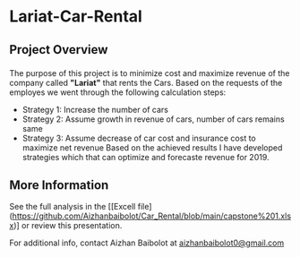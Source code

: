 # Lariat-Car-Rental
## Project Overview <p>
The purpose of this  project is to minimize cost and maximize revenue of the company called **"Lariat"** that rents the Cars. Based on the requests of the employes 
we went through the following calculation steps:
* Strategy 1: Increase the number of cars
* Strategy 2: Assume growth in revenue of cars, number of cars remains same
* Strategy 3: Assume decrease of car cost and insurance cost to maximize net revenue
Based on the achieved results I have developed strategies which that can optimize and forecaste revenue for 2019. 

## More Information
See the full analysis in the [[Excell file] (https://github.com/Aizhanbaibolot/Car_Rental/blob/main/capstone%201.xlsx)] or review this presentation.

For additional info, contact Aizhan Baibolot at []()aizhanbaibolot0@gmail.com
